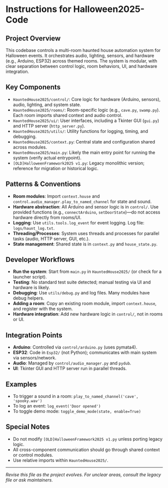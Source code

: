 # Instructions for Halloween2025-Code

## Project Overview
This codebase controls a multi-room haunted house automation system for Halloween events. It orchestrates audio, lighting, sensors, and hardware (e.g., Arduino, ESP32) across themed rooms. The system is modular, with clear separation between control logic, room behaviors, UI, and hardware integration.

## Key Components
- `HauntedHouse2025/control/`: Core logic for hardware (Arduino, sensors), audio, lighting, and system state.
- `HauntedHouse2025/rooms/`: Room-specific logic (e.g., `cave.py`, `swamp.py`). Each room imports shared context and audio control.
- `HauntedHouse2025/ui/`: User interfaces, including a Tkinter GUI (`gui.py`) and HTTP server (`http_server.py`).
- `HauntedHouse2025/utils/`: Utility functions for logging, timing, and debugging.
- `HauntedHouse2025/context.py`: Central state and configuration shared across modules.
- `HauntedHouse2025/main.py`: Likely the main entry point for running the system (verify actual entrypoint).
- `[OLD]HalloweenFramework2025 v1.py`: Legacy monolithic version; reference for migration or historical logic.

## Patterns & Conventions
- **Room modules**: Import `context.house` and `control.audio_manager.play_to_named_channel` for state and sound.
- **Hardware abstraction**: All Arduino and sensor logic is in `control/`. Use provided functions (e.g., `connectArduino`, `setDoorState`)—do not access hardware directly from rooms/UI.
- **Logging**: Use `utils.tools.log_event` for event logging. Log file: `logs/haunt_log.txt`.
- **Threading/Processes**: System uses threads and processes for parallel tasks (audio, HTTP server, GUI, etc.).
- **State management**: Shared state is in `context.py` and `house_state.py`.

## Developer Workflows
- **Run the system**: Start from `main.py` in `HauntedHouse2025/` (or check for a launcher script).
- **Testing**: No standard test suite detected; manual testing via UI and hardware is likely.
- **Debugging**: Use `utils/debug.py` and log files. Many modules have debug helpers.
- **Adding a room**: Copy an existing room module, import `context.house`, and register with the system.
- **Hardware integration**: Add new hardware logic in `control/`, not in rooms or UI.

## Integration Points
- **Arduino**: Controlled via `control/arduino.py` (uses pymata4).
- **ESP32**: Code in `Esp32/` (not Python); communicates with main system via sensors/network.
- **Audio**: Managed by `control/audio_manager.py` and `pydub`.
- **UI**: Tkinter GUI and HTTP server run in parallel threads.

## Examples
- To trigger a sound in a room: `play_to_named_channel('cave', 'spooky.wav')`
- To log an event: `log_event('Door opened')`
- To toggle demo mode: `toggle_demo_mode(state, enable=True)`

## Special Notes
- Do not modify `[OLD]HalloweenFramework2025 v1.py` unless porting legacy logic.
- All cross-component communication should go through shared context or control modules.
- Use relative imports within `HauntedHouse2025/`.

---
_Revise this file as the project evolves. For unclear areas, consult the legacy file or ask maintainers._
